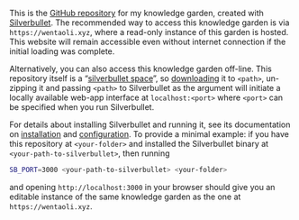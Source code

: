 This is the [GitHub repository](https://github.com/Al3cLee/silverbullet-space) for my knowledge garden, created with  [Silverbullet](https://silverbullet.md/). The recommended way to access this knowledge garden is via `https://wentaoli.xyz`, where a read-only instance of this garden is hosted. This website will remain accessible even without internet connection if the initial loading was complete.

Alternatively, you can also access this knowledge garden off-line. This repository itself is a “[silverbullet space](https://silverbullet.md/Spaces)”, so [downloading](https://docs.github.com/en/get-started/start-your-journey/downloading-files-from-github#downloading-a-repositorys-files) it to `<path>`, un-zipping it and passing `<path>` to Silverbullet as the argument will initiate a locally available web-app interface at `localhost:<port>` where `<port>` can be specified when you run Silverbullet. 

For details about installing Silverbullet and running it, see its documentation on [installation](https://silverbullet.md/Install/Binary) and [configuration](https://silverbullet.md/Install/Configuration). To provide a minimal example: if you have this repository at `<your-folder>` and installed the Silverbullet binary at `<your-path-to-silverbullet>`, then running 

```bash
SB_PORT=3000 <your-path-to-silverbullet> <your-folder>
```

and opening `http://localhost:3000` in your browser should give you an editable instance of the same knowledge garden as the one at `https://wentaoli.xyz`. 